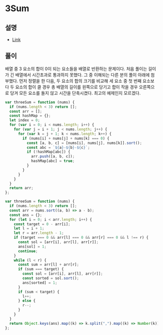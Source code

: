 # 3Sum

## 설명

- [Link](https://leetcode.com/problems/3sum/)

## 풀이

배열 중 3 요소의 합이 0이 되는 요소들을 배열로 반환하는 문제이다. 처음 풀이는 길이가 긴 배열에서 시간초과로 통과하지 못했다. 그 중 이해되는 다른 분의 풀이 아래에 첨부했다. 먼저 정렬을 한 다음, 두 요소의 합의 크기를 비교해 세 요소 중 첫 번째 요소보다 두 요소의 합이 클 경우 총 배열의 길이를 왼쪽으로 당기고 합이 작을 경우 오른쪽으로 당겨 모든 요소를 돌지 않고 시간을 단축시켰다. 최고의 예제인지 모르겠다.

```js
var threeSum = function (nums) {
  if (nums.length < 3) return [];
  const arr = [];
  const hashMap = {};
  let index = 0;
  for (var i = 0; i < nums.length; i++) {
    for (var j = i + 1; j < nums.length; j++) {
      for (var k = j + 1; k < nums.length; k++) {
        if (nums[i] + nums[j] + nums[k] === 0) {
          const [a, b, c] = [nums[i], nums[j], nums[k]].sort();
          const abc = `${a}-${b}-${c}`;
          if (!hashMap[abc]) {
            arr.push([a, b, c]);
            hashMap[abc] = true;
          }
        }
      }
    }
  }
  return arr;
};
```

```js
var threeSum = function (nums) {
  if (nums.length < 3) return [];
  const arr = nums.sort((a, b) => a - b);
  const ans = {};
  for (let i = 0; i < arr.length; i++) {
    const target = 0 - arr[i];
    let l = i + 1;
    let r = arr.length - 1;
    if (target === 0 && arr[l] === 0 && arr[r] === 0 && l !== r) {
      const sol = [arr[i], arr[l], arr[r]];
      ans[sol] = 1;
      continue;
    }
    while (l < r) {
      const sum = arr[l] + arr[r];
      if (sum === target) {
        const sol = [arr[i], arr[l], arr[r]];
        const sorted = sol.sort();
        ans[sorted] = 1;
      }
      if (sum < target) {
        l++;
      } else {
        r--;
      }
    }
  }
  return Object.keys(ans).map((k) => k.split(",").map((k) => Number(k)));
};
```
